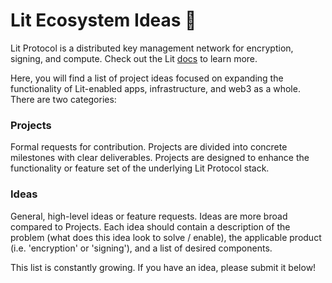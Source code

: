 # Lit Ecosystem Ideas 💫

Lit Protocol is a distributed key management network for encryption, signing, and compute. Check out the Lit [docs](https://developer.litprotocol.com/whatIsLit) to learn more.

Here, you will find a list of project ideas focused on expanding the functionality of Lit-enabled apps, infrastructure, and web3 as a whole. There are two categories:

### Projects
Formal requests for contribution. Projects are divided into concrete milestones with clear deliverables. Projects are designed to enhance the functionality or feature set of the underlying Lit Protocol stack.

### Ideas
General, high-level ideas or feature requests. Ideas are more broad compared to Projects. Each idea should contain a description of the problem (what does this idea look to solve / enable), the applicable product (i.e. 'encryption' or 'signing'), and a list of desired components. 

This list is constantly growing. If you have an idea, please submit it below!
